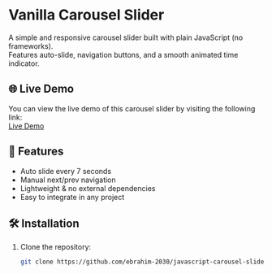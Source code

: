 # Vanilla Carousel Slider

A simple and responsive carousel slider built with plain JavaScript (no frameworks).  
Features auto-slide, navigation buttons, and a smooth animated time indicator.

## 🌐 Live Demo
You can view the live demo of this carousel slider by visiting the following link:  
[Live Demo](https://javascript-carousel-slider.vercel.app/) 


## 🚀 Features
- Auto slide every 7 seconds
- Manual next/prev navigation
- Lightweight & no external dependencies
- Easy to integrate in any project

## 🛠️ Installation

1. Clone the repository:
   ```bash
   git clone https://github.com/ebrahim-2030/javascript-carousel-slider.git